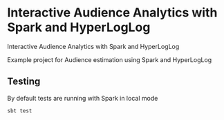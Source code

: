 # Interactive Audience Analytics with Spark and HyperLogLog

Interactive Audience Analytics with Spark and HyperLogLog

Example project for Audience estimation using Spark and HyperLogLog

## Testing

By default tests are running with Spark in local mode

    sbt test
